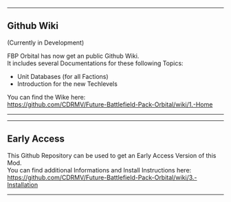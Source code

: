 --------------------------------------------------------------------------------------------------------------------
## Github Wiki

(Currently in Development)

FBP Orbital has now get an public Github Wiki.   
It includes several Documentations for these following Topics:
- Unit Databases (for all Factions) 
- Introduction for the new Techlevels

You can find the Wike here:   
https://github.com/CDRMV/Future-Battlefield-Pack-Orbital/wiki/1.-Home


--------------------------------------------------------------------------------------------------------------------

--------------------------------------------------------------------------------------------------------------------
## Early Access

This Github Repository can be used to get an Early Access Version of this Mod.    
You can find additional Informations and Install Instructions here:   
https://github.com/CDRMV/Future-Battlefield-Pack-Orbital/wiki/3.-Installation

--------------------------------------------------------------------------------------------------------------------



